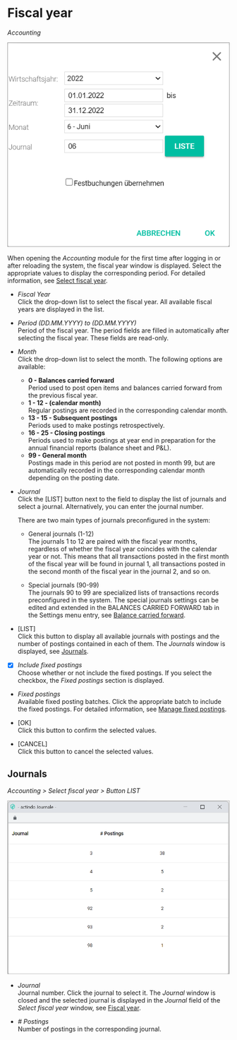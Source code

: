 # Fiscal year

*Accounting*

![Select fiscal year](../../Assets/Screenshots/RetailSuiteAccounting/SelectFiscalYear.png "[Select fiscal year]")

When opening the *Accounting* module for the first time after logging in or after reloading the system, the fiscal year window is displayed. Select the appropriate values to display the corresponding period. For detailed information, see [Select fiscal year](../Operation/01_SelectFiscalYear.md).


- *Fiscal Year*  
    Click the drop-down list to select the fiscal year. All available fiscal years are displayed in the list.

- *Period (DD.MM.YYYY) to (DD.MM.YYYY)*  
    Period of the fiscal year. The period fields are filled in automatically after selecting the fiscal year. These fields are read-only.

- *Month*  
    Click the drop-down list to select the month. The following options are available:  

    - **0 - Balances carried forward**  
        Period used to post open items and balances carried forward from the previous fiscal year.
    - **1 - 12 - (calendar month)**  
        Regular postings are recorded in the corresponding calendar month.    
    - **13 - 15 - Subsequent postings**  
        Periods used to make postings retrospectively.  
    - **16 - 25 - Closing postings**  
        Periods used to make postings at year end in preparation for the annual financial reports (balance sheet and P&L).
    - **99 - General month**  
        Postings made in this period are not posted in month 99, but are automatically recorded in the corresponding calendar month depending on the posting date.


- *Journal*  
    Click the [LIST] button next to the field to display the list of journals and select a journal. Alternatively, you can enter the journal number.  

  There are two main types of journals preconfigured in the system:

  - General journals (1-12)  
      The journals 1 to 12 are paired with the fiscal year months, regardless of whether the fiscal year coincides with the calendar year or not. This means that all transactions posted in the first month of the fiscal year will be found in journal 1, all transactions posted in the second month of the fiscal year in the journal 2, and so on.

  - Special journals (90-99)  
      The journals 90 to 99 are specialized lists of transactions records preconfigured in the system. The special journals settings can be edited and extended in the BALANCES CARRIED FORWARD tab in the Settings menu entry, see [Balance carried forward](./02h_BalanceCarriedForward.md).


- [LIST]  
    Click this button to display all available journals with postings and the number of postings contained in each of them. The *Journals* window is displayed, see [Journals](#journals).

- [x] *Include fixed postings*  
    Choose whether or not include the fixed postings. If you select the checkbox, the *Fixed postings* section is displayed.

- *Fixed postings*    
    Available fixed posting batches. Click the appropriate batch to include the fixed postings. For detailed information, see [Manage fixed postings](../Integration/06_ManageFixedBookings.md).

- [OK]  
    Click this button to confirm the selected values.

- [CANCEL]  
    Click this button to cancel the selected values.


## Journals

*Accounting > Select fiscal year > Button LIST*

![Journals](../../Assets/Screenshots/RetailSuiteAccounting/Journals.png "[Journals]")

- *Journal*  
    Journal number. Click the journal to select it. The *Journal* window is closed and the selected journal is displayed in the *Journal* field of the *Select fiscal year* window, see [Fiscal year](#fiscal-year).

- *# Postings*  
    Number of postings in the corresponding journal.
